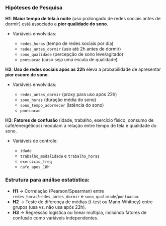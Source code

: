 
### Hipóteses de Pesquisa

**H1**: **Maior tempo de tela à noite** (uso prolongado de redes sociais antes de dormir) está associado a **pior qualidade do sono**.

* Variáveis envolvidas:

  * `redes_horas` (tempo de redes sociais por dia)
  * `redes_antes_dormir` (uso até 2h antes de dormir)
  * `sono_qualidade` (percepção de sono leve/agitado)
  * `pontuacao` (caso seja uma escala de qualidade)



**H2**: **Uso de redes sociais após as 22h** eleva a probabilidade de apresentar **pior escore de sono**.

* Variáveis envolvidas:

  * `redes_antes_dormir` (proxy para uso após 22h)
  * `sono_horas` (duração média do sono)
  * `sono_tempo_adormecer` (latência do sono)
  * `pontuacao`



**H3**: **Fatores de confusão** (idade, trabalho, exercício físico, consumo de café/energéticos) modulam a relação entre tempo de tela e qualidade do sono.

* Variáveis de controle:

  * `idade`
  * `trabalho_modalidade` e `trabalho_horas`
  * `exercicio_freq`
  * `cafe_apos_18h`



### Estrutura para análise estatística:

* **H1** → Correlação (Pearson/Spearman) entre `redes_horas`/`redes_antes_dormir` e `sono_qualidade`/`pontuacao`.
* **H2** → Teste de diferença de médias (t-test ou Mann-Whitney) entre grupos (usa vs. não usa após 22h).
* **H3** → Regressão logística ou linear múltipla, incluindo fatores de confusão como variáveis independentes.


